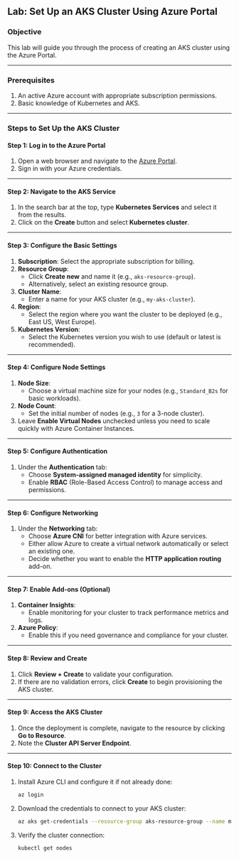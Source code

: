 ## **Lab: Set Up an AKS Cluster Using Azure Portal**

### **Objective**
This lab will guide you through the process of creating an AKS cluster using the Azure Portal.

---

### **Prerequisites**
1. An active Azure account with appropriate subscription permissions.
2. Basic knowledge of Kubernetes and AKS.

---

### **Steps to Set Up the AKS Cluster**

#### **Step 1: Log in to the Azure Portal**
1. Open a web browser and navigate to the [Azure Portal](https://portal.azure.com/).
2. Sign in with your Azure credentials.

---

#### **Step 2: Navigate to the AKS Service**
1. In the search bar at the top, type **Kubernetes Services** and select it from the results.
2. Click on the **Create** button and select **Kubernetes cluster**.

---

#### **Step 3: Configure the Basic Settings**
1. **Subscription**: Select the appropriate subscription for billing.
2. **Resource Group**:
   - Click **Create new** and name it (e.g., `aks-resource-group`).
   - Alternatively, select an existing resource group.
3. **Cluster Name**:
   - Enter a name for your AKS cluster (e.g., `my-aks-cluster`).
4. **Region**:
   - Select the region where you want the cluster to be deployed (e.g., East US, West Europe).
5. **Kubernetes Version**:
   - Select the Kubernetes version you wish to use (default or latest is recommended).

---

#### **Step 4: Configure Node Settings**
1. **Node Size**:
   - Choose a virtual machine size for your nodes (e.g., `Standard_B2s` for basic workloads).
2. **Node Count**:
   - Set the initial number of nodes (e.g., `3` for a 3-node cluster).
3. Leave **Enable Virtual Nodes** unchecked unless you need to scale quickly with Azure Container Instances.

---

#### **Step 5: Configure Authentication**
1. Under the **Authentication** tab:
   - Choose **System-assigned managed identity** for simplicity.
   - Enable **RBAC** (Role-Based Access Control) to manage access and permissions.

---

#### **Step 6: Configure Networking**
1. Under the **Networking** tab:
   - Choose **Azure CNI** for better integration with Azure services.
   - Either allow Azure to create a virtual network automatically or select an existing one.
   - Decide whether you want to enable the **HTTP application routing** add-on.

---

#### **Step 7: Enable Add-ons (Optional)**
1. **Container Insights**:
   - Enable monitoring for your cluster to track performance metrics and logs.
2. **Azure Policy**:
   - Enable this if you need governance and compliance for your cluster.

---

#### **Step 8: Review and Create**
1. Click **Review + Create** to validate your configuration.
2. If there are no validation errors, click **Create** to begin provisioning the AKS cluster.

---

#### **Step 9: Access the AKS Cluster**
1. Once the deployment is complete, navigate to the resource by clicking **Go to Resource**.
2. Note the **Cluster API Server Endpoint**.

---

#### **Step 10: Connect to the Cluster**
1. Install Azure CLI and configure it if not already done:
   ```bash
   az login
   ```
2. Download the credentials to connect to your AKS cluster:
   ```bash
   az aks get-credentials --resource-group aks-resource-group --name my-aks-cluster
   ```
3. Verify the cluster connection:
   ```bash
   kubectl get nodes
   ```

